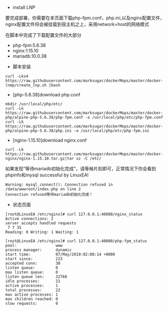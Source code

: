 * install LNP




要完成部署，你需要在本页面下载php-fpm.conf，php.ini,以及nginx配置文件，nginx配置文件将会被挂载到宿主机之上，采用network=host的网络模式

在脚本中完成了下载配置文件的大部分

* php-fpm:5.6.38
* nginx:1.15.10
* mariadb:10.0.38

- 脚本安装
```
curl -Lks4 https://raw.githubusercontent.com/marksugar/dockerMops/master/docker-lnmp/create_lnp.sh |bash
```

-  [php-5.6.38]download php.conf
```
mkdir /usr/local/php/etc/
curl -Lk https://raw.githubusercontent.com/marksugar/dockerMops/master/docker-php/alpine-php-5.6.38/php-fpm.conf -o /usr/local/php/etc/php-fpm.conf
curl -Lk https://raw.githubusercontent.com/marksugar/dockerMops/master/docker-php/alpine-php-5.6.38/php.ini -o /usr/local/php/etc/php-fpm.ini
```
- [nginx-1.15.10]download nginx.conf
```
curl -Lk https://raw.githubusercontent.com/marksugar/dockerMops/master/docker-nginx/nginx-1.15.10.tar.gz|tar xz -C /etc/
```

如果发现“等待mariadb初始化完成”，请等候片刻即可，正常情况下你会看到phpinfo和mysql successful by LinuxEA!
```
Warning: mysql_connect(): Connection refused in /data/wwwroot/index.php on line 2
Connection refused等待mariadb初始化完成！
```


- 状态页面

```
[root@LinuxEA /etc/nginx]# curl 127.0.0.1:40080/nginx_status
Active connections: 2 
server accepts handled requests
 7 7 35 
Reading: 0 Writing: 1 Waiting: 1 
```
```
[root@LinuxEA /etc/nginx]# curl 127.0.0.1:40080/php-fpm_status
pool:                 www
process manager:      dynamic
start time:           07/May/2019:02:08:14 +0000
start since:          223
accepted conn:        30
listen queue:         0
max listen queue:     0
listen queue len:     32768
idle processes:       21
active processes:     1
total processes:      22
max active processes: 1
max children reached: 0
slow requests:        0
```